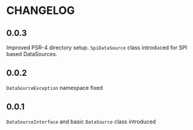 # CHANGELOG

## 0.0.3

Improved PSR-4 directory setup.
`SpiDataSource` class introduced for SPI based DataSources.

## 0.0.2

`DataSourceException` namespace fixed

## 0.0.1

`DataSourceInterface` and basic `DataSource` class introduced
